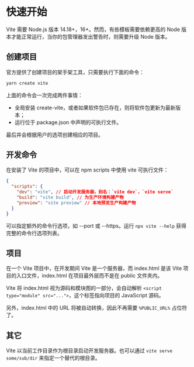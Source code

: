 # 快速开始

Vite 需要 Node.js 版本 14.18+，16+。然而，有些模板需要依赖更高的 Node 版本才能正常运行，当你的包管理器发出警告时，则需要升级 Node 版本。

## 创建项目

官方提供了创建项目的架手架工具，只需要执行下面的命令：

```bash
yarn create vite
```

上面的命令会一次完成两件事情：

- 全局安装 create-vite，或者如果软件包已存在，则将软件包更新为最新版本；
- 运行位于 package.json 中声明的可执行文件。

最后并会根据用户的选项创建相应的项目。

## 开发命令

在安装了 Vite 的项目中，可以在 npm scripts 中使用 vite 可执行文件：

```json
{
  "scripts": {
    "dev": "vite", // 启动开发服务器，别名：`vite dev`，`vite serve`
    "build": "vite build", // 为生产环境构建产物
    "preview": "vite preview" // 本地预览生产构建产物
  }
}
```

可以指定额外的命令行选项，如 --port 或 --https。运行 `npx vite --help` 获得完整的命令行选项列表。

## 项目

在一个 Vite 项目中，在开发期间 Vite 是一个服务器，而 index.html 是该 Vite 项目的入口文件，index.html 在项目最外层而不是在 public 文件夹内。

Vite 将 index.html 视为源码和模块图的一部分，会自动解析 `<script type="module" src="...">`，这个标签指向项目的 JavaScript 源码。

另外，index.html 中的 URL 将被自动转换，因此不再需要 `%PUBLIC_URL%` 占位符了。

## 其它

Vite 以当前工作目录作为根目录启动开发服务器。也可以通过 `vite serve some/sub/dir` 来指定一个替代的根目录。
